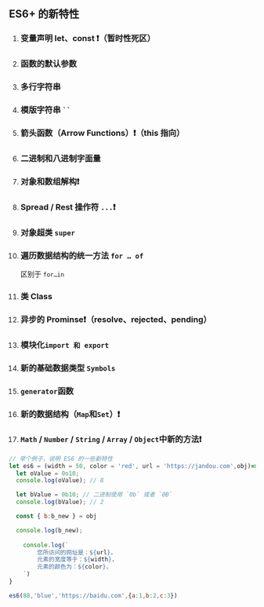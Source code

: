 ## ES6+ 的新特性

1. ### 变量声明 let、const  ❗️（暂时性死区）

2. ### 函数的默认参数

3. ### 多行字符串

4. ### 模版字符串 ` `` `

5. ### 箭头函数（Arrow Functions）❗️（this 指向）

6. ### 二进制和八进制字面量

7. ### 对象和数组解构❗️

8. ### Spread / Rest 操作符 `...`❗️

9. ### 对象超类  `super`

10. ### 遍历数据结构的统一方法 `for … of`

    区别于 `for…in`

11. ### 类 Class

12. ### 异步的 Prominse❗️（resolve、rejected、pending）

13. ### 模块化`import 和 export`

14. ### 新的基础数据类型 `Symbols`

15. ### `generator`函数

16. ### 新的数据结构（`Map`和`Set`）❗️

17. ### `Math` / `Number` / `String` / `Array` / `Object`中新的方法❗️






```javascript
// 举个例子，说明 ES6 的一些新特性
let es6 = (width = 50, color = 'red', url = 'https://jandou.com',obj)=>{
  let oValue = 0o10;
  console.log(oValue); // 8

  let bValue = 0b10; // 二进制使用 `0b` 或者 `0B`
  console.log(bValue); // 2

  const { b:b_new } = obj

  console.log(b_new); 
  
	console.log(`
		您所访问的网址是：${url}，
		元素的宽度等于：${width}，
		元素的颜色为：${color}，
	`)
}

es6(88,'blue','https://baidu.com',{a:1,b:2,c:3})
```

